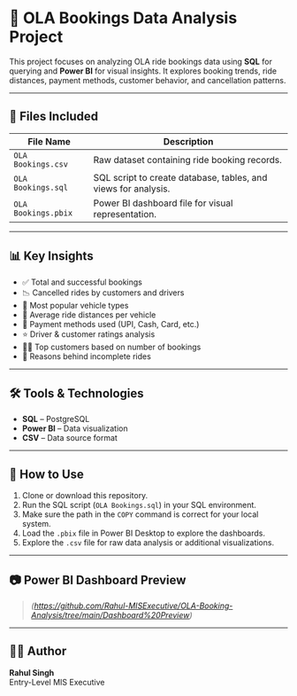 # 🚖 OLA Bookings Data Analysis Project

This project focuses on analyzing OLA ride bookings data using **SQL** for querying and **Power BI** for visual insights. It explores booking trends, ride distances, payment methods, customer behavior, and cancellation patterns.

---

## 📁 Files Included

| File Name               | Description                                   |
|------------------------|-----------------------------------------------|
| `OLA Bookings.csv`     | Raw dataset containing ride booking records.  |
| `OLA Bookings.sql`     | SQL script to create database, tables, and views for analysis. |
| `OLA Bookings.pbix`    | Power BI dashboard file for visual representation. |

---

## 📊 Key Insights

- ✅ Total and successful bookings
- 📉 Cancelled rides by customers and drivers
- 🚗 Most popular vehicle types
- 📏 Average ride distances per vehicle
- 💸 Payment methods used (UPI, Cash, Card, etc.)
- ⭐ Driver & customer ratings analysis
- 🧍‍♂️ Top customers based on number of bookings
- 📌 Reasons behind incomplete rides

---

## 🛠️ Tools & Technologies

- **SQL** – PostgreSQL
- **Power BI** – Data visualization
- **CSV** – Data source format

---

## 🧪 How to Use

1. Clone or download this repository.
2. Run the SQL script (`OLA Bookings.sql`) in your SQL environment.
3. Make sure the path in the `COPY` command is correct for your local system.
4. Load the `.pbix` file in Power BI Desktop to explore the dashboards.
5. Explore the `.csv` file for raw data analysis or additional visualizations.

---

## 📷 Power BI Dashboard Preview

> *(https://github.com/Rahul-MISExecutive/OLA-Booking-Analysis/tree/main/Dashboard%20Preview)*

---

## 🙋‍♂️ Author

**Rahul Singh**  
Entry-Level MIS Executive
